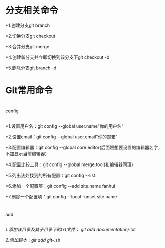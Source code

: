 
分支相关命令
==============
*1\.创建分支git branch

*2\.切换分支git checkout

*3\.合并分支git merge

*4\.创建新分支并立即切换到该分支下git checkout -b

*5\.删除分支git branch -d

Git常用命令
============
#
config
##
*1\.设置用户名：git config --global user.name"你的用户名"

*2\.设置email：git config --global user.email"你的邮箱"

*3\.配置编辑器：git config --global core.editor(后面跟想要设置的编辑器名字，不加显示当前编辑器）

*4\.配置比较工具：git config --global merge.tool(和编辑器同理)

*5\.列出该处找到的所有配置：git config --list

*6\.添加一个配置项：git config --add site.name fanhui

*7\.删除一个配置项：git config --local -unset site.name 

#
add
##
*1\.添加该目录及其子目录下的txt文件： git add documentation/*.txt

*2\.添加脚本：git add git-*.sh
